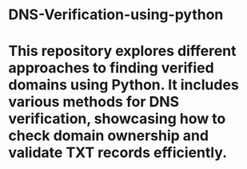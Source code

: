 # DNS-Verification-using-python
# This repository explores different approaches to finding verified domains using Python. It includes various methods for DNS verification, showcasing how to check domain ownership and validate TXT records efficiently.
